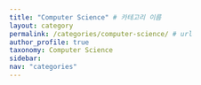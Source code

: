 ```yaml
---
title: "Computer Science" # 카테고리 이름
layout: category
permalink: /categories/computer-science/ # url
author_profile: true
taxonomy: Computer Science
sidebar:
nav: "categories"
---
```

